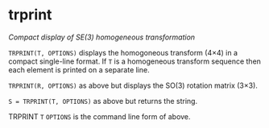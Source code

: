 ---
---
# trprint
_Compact display of SE(3) homogeneous transformation_


```TRPRINT(T, OPTIONS)``` displays the homogoneous transform (4&times;4) in a compact
single-line format.  If `T` is a homogeneous transform sequence then each
element is printed on a separate line.


```TRPRINT(R, OPTIONS)``` as above but displays the SO(3) rotation matrix (3&times;3).


```S = TRPRINT(T, OPTIONS)``` as above but returns the string.


TRPRINT `T` `OPTIONS` is the command line form of above.
